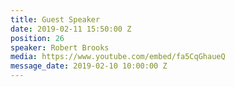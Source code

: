 ```yaml
---
title: Guest Speaker
date: 2019-02-11 15:50:00 Z
position: 26
speaker: Robert Brooks
media: https://www.youtube.com/embed/fa5CqGhaueQ
message_date: 2019-02-10 10:00:00 Z
---
```


